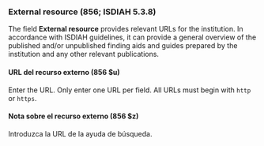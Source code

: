 ### External resource (856; ISDIAH 5.3.8)

The field **External resource** provides relevant URLs for the institution. In accordance with ISDIAH guidelines, it can provide a general overview of the published and/or unpublished finding aids and guides prepared by the institution and any other relevant publications.

#### URL del recurso externo (856 $u)

Enter the URL. Only enter one URL per field. All URLs must begin with `http` or `https`.

#### Nota sobre el recurso externo (856 $z)

Introduzca la URL de la ayuda de búsqueda.
